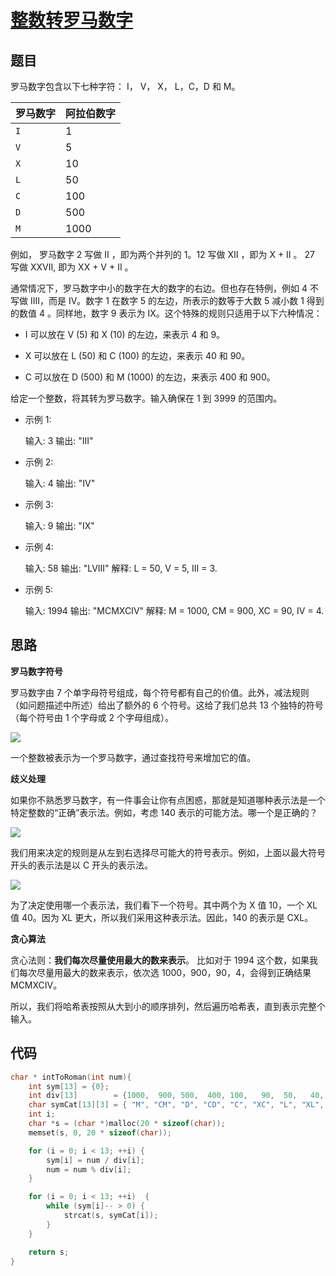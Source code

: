 # [整数转罗马数字](https://leetcode-cn.com/problems/integer-to-roman/)

## 题目

罗马数字包含以下七种字符： I， V， X， L，C，D 和 M。

| 罗马数字 | 阿拉伯数字 |
| -------- | ---------- |
| `I`      | 1          |
| `V`      | 5          |
| `X`      | 10         |
| `L`      | 50         |
| `C`      | 100        |
| `D`      | 500        |
| `M`      | 1000       |

例如， 罗马数字 2 写做 II ，即为两个并列的 1。12 写做 XII ，即为 X + II 。 27 写做  XXVII, 即为 XX + V + II 。

通常情况下，罗马数字中小的数字在大的数字的右边。但也存在特例，例如 4 不写做 IIII，而是 IV。数字 1 在数字 5 的左边，所表示的数等于大数 5 减小数 1 得到的数值 4 。同样地，数字 9 表示为 IX。这个特殊的规则只适用于以下六种情况：

- I 可以放在 V (5) 和 X (10) 的左边，来表示 4 和 9。

- X 可以放在 L (50) 和 C (100) 的左边，来表示 40 和 90。 

- C 可以放在 D (500) 和 M (1000) 的左边，来表示 400 和 900。

给定一个整数，将其转为罗马数字。输入确保在 1 到 3999 的范围内。

- 示例 1:

  输入: 3
  输出: "III"

- 示例 2:

  输入: 4
  输出: "IV"

- 示例 3:

  输入: 9
  输出: "IX"

- 示例 4:

  输入: 58
  输出: "LVIII"
  解释: L = 50, V = 5, III = 3.

- 示例 5:

  输入: 1994
  输出: "MCMXCIV"
  解释: M = 1000, CM = 900, XC = 90, IV = 4.

## 思路

**罗马数字符号**

罗马数字由 7 个单字母符号组成，每个符号都有自己的价值。此外，减法规则（如问题描述中所述）给出了额外的 6 个符号。这给了我们总共 13 个独特的符号（每个符号由 1 个字母或 2 个字母组成）。

![](https://img-blog.csdnimg.cn/2020041410522079.png?x-oss-process=image/watermark,type_ZmFuZ3poZW5naGVpdGk,shadow_10,text_aHR0cHM6Ly9ibG9nLmNzZG4ubmV0L3dlaXhpbl8zOTEzOTUwNQ==,size_16,color_FFFFFF,t_70)


一个整数被表示为一个罗马数字，通过查找符号来增加它的值。

**歧义处理**

如果你不熟悉罗马数字，有一件事会让你有点困惑，那就是知道哪种表示法是一个特定整数的“正确”表示法。例如，考虑 140 表示的可能方法。哪一个是正确的？

![](https://img-blog.csdnimg.cn/20200414105438254.png?x-oss-process=image/watermark,type_ZmFuZ3poZW5naGVpdGk,shadow_10,text_aHR0cHM6Ly9ibG9nLmNzZG4ubmV0L3dlaXhpbl8zOTEzOTUwNQ==,size_16,color_FFFFFF,t_70)

我们用来决定的规则是从左到右选择尽可能大的符号表示。例如，上面以最大符号开头的表示法是以 C 开头的表示法。

![](https://img-blog.csdnimg.cn/20200414105536370.png)

为了决定使用哪一个表示法，我们看下一个符号。其中两个为 X 值 10，一个 XL 值 40。因为 XL 更大，所以我们采用这种表示法。因此，140 的表示是 CXL。

**贪心算法**

贪心法则：**我们每次尽量使用最大的数来表示**。 比如对于 1994 这个数，如果我们每次尽量用最大的数来表示，依次选 1000，900，90，4，会得到正确结果 MCMXCIV。

所以，我们将哈希表按照从大到小的顺序排列，然后遍历哈希表，直到表示完整个输入。

## 代码

```C
char * intToRoman(int num){
    int sym[13] = {0};
    int div[13]        = {1000,  900, 500,  400, 100,   90,  50,   40,  10,    9,   5,    4,   1};
    char symCat[13][3] = { "M", "CM", "D", "CD", "C", "XC", "L", "XL", "X", "IX", "V", "IV", "I"};
    int i;
    char *s = (char *)malloc(20 * sizeof(char));
    memset(s, 0, 20 * sizeof(char));

    for (i = 0; i < 13; ++i) {
        sym[i] = num / div[i];
        num = num % div[i];
    }

    for (i = 0; i < 13; ++i)  {
        while (sym[i]-- > 0) {
            strcat(s, symCat[i]);
        }
    }

    return s;
}
```



